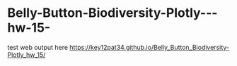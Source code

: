 # Belly-Button-Biodiversity-Plotly---hw-15-


test web output here https://key12pat34.github.io/Belly_Button_Biodiversity-Plotly_hw_15/
